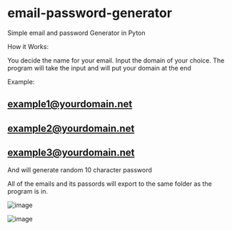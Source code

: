 # email-password-generator
Simple email and password Generator in Pyton

How it Works:

You decide the name for your email.
Input the domain of your choice.
The program will take the input and will put your domain at the end

Example:

example1@yourdomain.net
-----------------------
example2@yourdomain.net
-----------------------
example3@yourdomain.net
----------------------

And will generate random 10 character password

All of the emails and its passords will export to the same folder as the program is in.

![image](https://github.com/Jonat1no/email-password-generator/assets/74206519/ffb660df-290a-4f27-a054-7f498ec2e136)

![image](https://github.com/Jonat1no/email-password-generator/assets/74206519/2be47534-5aa1-4842-a7fe-8b274a8f0430)


